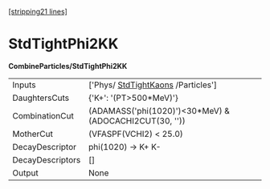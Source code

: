 [[stripping21 lines]](./stripping21-commonparticles)

# StdTightPhi2KK

**CombineParticles/StdTightPhi2KK**

|                  |                                                                     |
|------------------|---------------------------------------------------------------------|
| Inputs           | ['Phys/ [StdTightKaons](./stripping21-stdtightkaons) /Particles'] |
| DaughtersCuts    | {'K+': '(PT\>500\*MeV)'}                                            |
| CombinationCut   | (ADAMASS('phi(1020)')\<30\*MeV) & (ADOCACHI2CUT(30, ''))            |
| MotherCut        | (VFASPF(VCHI2) \< 25.0)                                             |
| DecayDescriptor  | phi(1020) -\> K+ K-                                                 |
| DecayDescriptors | []                                                                |
| Output           | None                                                                |
